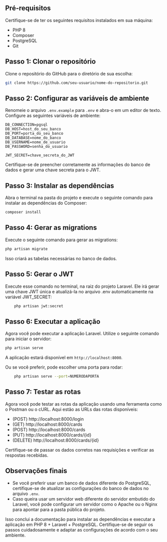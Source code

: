 ## Pré-requisitos

Certifique-se de ter os seguintes requisitos instalados em sua máquina:

- PHP 8
- Composer
- PostgreSQL
- Git

## Passo 1: Clonar o repositório

Clone o repositório do GitHub para o diretório de sua escolha:

```bash
git clone https://github.com/seu-usuario/nome-do-repositorio.git
```

## Passo 2: Configurar as variáveis de ambiente

Renomeie o arquivo `.env.example` para `.env` e abra-o em um editor de texto. Configure as seguintes variáveis de ambiente:

```dotenv
DB_CONNECTION=pgsql
DB_HOST=host_do_seu_banco
DB_PORT=porta_do_seu_banco
DB_DATABASE=nome_do_banco
DB_USERNAME=nome_de_usuario
DB_PASSWORD=senha_do_usuario

JWT_SECRET=chave_secreta_do_JWT
```

Certifique-se de preencher corretamente as informações do banco de dados e gerar uma chave secreta para o JWT.

## Passo 3: Instalar as dependências

Abra o terminal na pasta do projeto e execute o seguinte comando para instalar as dependências do Composer:

```bash
composer install
```

## Passo 4: Gerar as migrations

Execute o seguinte comando para gerar as migrations:

```bash
php artisan migrate
```

Isso criará as tabelas necessárias no banco de dados.

## Passo 5: Gerar o JWT

Execute esse comando no terminal, na raiz do projeto Laravel. Ele irá gerar uma chave JWT única e atualizá-la no arquivo .env automaticamente na variável JWT_SECRET:

```bash
    php artisan jwt:secret
```


## Passo 6: Executar a aplicação

Agora você pode executar a aplicação Laravel. Utilize o seguinte comando para iniciar o servidor:

```bash
php artisan serve
```

A aplicação estará disponível em `http://localhost:8000`.

Ou se você preferir, pode escolher uma porta para rodar:

```bash
    php artisan serve --port=NUMERODAPORTA 
```

## Passo 7: Testar as rotas

Agora você pode testar as rotas da aplicação usando uma ferramenta como o Postman ou o cURL. Aqui estão as URLs das rotas disponíveis:

- (POST) http://localhost:8000/login
- (GET) http://localhost:8000/cards
- (POST) http://localhost:8000/cards
- (PUT) http://localhost:8000/cards/{id}
- (DELETE) http://localhost:8000/cards/{id}

Certifique-se de passar os dados corretos nas requisições e verificar as respostas recebidas.

## Observações finais

- Se você preferir usar um banco de dados diferente do PostgreSQL, certifique-se de atualizar as configurações do banco de dados no arquivo `.env`.
- Caso queira usar um servidor web diferente do servidor embutido do Laravel, você pode configurar um servidor como o Apache ou o Nginx para apontar para a pasta pública do projeto.

Isso conclui a documentação para instalar as dependências e executar a aplicação em PHP 8 + Laravel + PostgreSQL. Certifique-se de seguir os passos cuidadosamente e adaptar as configurações de acordo com o seu ambiente.

